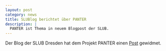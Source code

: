 ```yaml
---
layout: post
category: news
title: SLUBlog berichtet über PANTER
description: |
  PANTER ist Thema in neuem Blogpost der SLUB.
---
```

Der Blog der SLUB Dresden hat dem Projekt PANTER einen [Post](https://blog.slub-dresden.de/beitrag/2023/12/14/panter-projekt) gewidmet.
